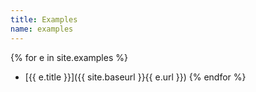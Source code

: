```yaml
---
title: Examples
name: examples
---
```


{% for e in site.examples %}
* [{{ e.title }}]({{ site.baseurl }}{{ e.url }})
{% endfor %}
